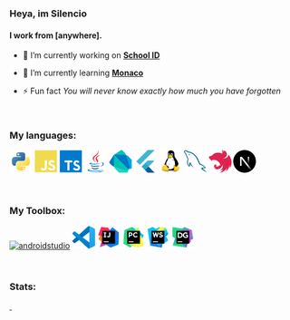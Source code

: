### Heya, im Silencio

#### I work from [anywhere].

- 🔭 I’m currently working on **[School ID](https://schoolid.de)**

- 🌱 I’m currently learning **[Monaco](https://microsoft.github.io/monaco-editor)**

- ⚡ Fun fact *You will never know exactly how much you have forgotten*

<br/>

### My languages:

<p> 
  <a href="https://www.python.org" target="_blank" rel="noreferrer"> <img src="https://raw.githubusercontent.com/devicons/devicon/master/icons/python/python-original.svg" alt="python" width="40" height="40"/></a> 
  <a href="https://en.wikipedia.org/wiki/JavaScript" target="_blank" rel="noreferrer"> <img src="https://raw.githubusercontent.com/devicons/devicon/refs/heads/master/icons/javascript/javascript-plain.svg" alt="javascript" width="40" height="40"/></a> 
  <a href="https://www.typescriptlang.org/" target="_blank" rel="noreferrer"> <img src="https://raw.githubusercontent.com/devicons/devicon/refs/heads/master/icons/typescript/typescript-plain.svg" alt="typescript" width="40" height="40"/></a> 
  <a href="https://www.java.com" target="_blank" rel="noreferrer"> <img src="https://raw.githubusercontent.com/devicons/devicon/master/icons/java/java-original.svg" alt="java" width="40" height="40"/></a> 
  <a href="https://dart.dev" target="_blank" rel="noreferrer"> <img src="https://raw.githubusercontent.com/devicons/devicon/master/icons/dart/dart-original.svg" alt="dart" width="40" height="40"/></a> 
  <a href="https://flutter.dev" target="_blank" rel="noreferrer"> <img src="https://raw.githubusercontent.com/devicons/devicon/master/icons/flutter/flutter-original.svg" alt="flutter" width="40" height="40"/></a> 
  <a href="https://www.linux.org/" target="_blank" rel="noreferrer"> <img src="https://raw.githubusercontent.com/devicons/devicon/master/icons/linux/linux-original.svg" alt="linux" width="40" height="40"/></a> 
  <a href="https://www.mysql.com/" target="_blank" rel="noreferrer"> <img src="https://raw.githubusercontent.com/devicons/devicon/master/icons/mysql/mysql-original.svg" alt="mysql" width="40" height="40"/></a> 
  <a href="https://nestjs.com/" target="_blank" rel="noreferrer"> <img src="https://raw.githubusercontent.com/devicons/devicon/master/icons/nestjs/nestjs-original.svg" alt="nestjs" width="40" height="40"/></a> 
  <a href="https://nextjs.org/" target="_blank" rel="noreferrer"> <img src="https://raw.githubusercontent.com/devicons/devicon/master/icons/nextjs/nextjs-original.svg" alt="nextjs" width="40" height="40"/></a> 
</p>

<br/>

### My Toolbox:

<p> 
  <a href="https://developer.android.com/studio" target="_blank" rel="noreferrer"> <img src="https://upload.wikimedia.org/wikipedia/commons/thumb/c/c1/Android_Studio_icon_%282023%29.svg/192px-Android_Studio_icon_%282023%29.svg.png" alt="androidstudio" width="40" height="40"/></a> 
  <a href="https://code.visualstudio.com/" target="_blank" rel="noreferrer"> <img src="https://raw.githubusercontent.com/devicons/devicon/master/icons/vscode/vscode-original.svg" alt="vscode" width="40" height="40"/></a> 
  <a href="https://www.jetbrains.com/idea/" target="_blank" rel="noreferrer"> <img src="https://raw.githubusercontent.com/devicons/devicon/master/icons/intellij/intellij-original.svg" alt="intellij" width="40" height="40"/></a> 
  <a href="https://www.jetbrains.com/pycharm/" target="_blank" rel="noreferrer"> <img src="https://raw.githubusercontent.com/devicons/devicon/master/icons/pycharm/pycharm-original.svg" alt="pycharm" width="40" height="40"/></a> 
  <a href="https://www.jetbrains.com/webstorm/" target="_blank" rel="noreferrer"> <img src="https://raw.githubusercontent.com/devicons/devicon/master/icons/webstorm/webstorm-original.svg" alt="pycharm" width="40" height="40"/></a> 
  <a href="https://www.jetbrains.com/datagrip/" target="_blank" rel="noreferrer"> <img src="https://raw.githubusercontent.com/devicons/devicon/master/icons/datagrip/datagrip-original.svg" alt="pycharm" width="40" height="40"/></a> 
</p>

<br/>

### Stats:

<a href="https://devlencio.net">
  <picture>
  <source
    srcset="https://silencio-readme-stats.vercel.app/api?username=s1lencio&show_icons=true&theme=github_dark&hide_border=true&hide_title=true&include_all_commits=true&hide_rank=true"
    media="(prefers-color-scheme: dark)"
  />
  <source
    srcset="https://silencio-readme-stats.vercel.app/api?username=s1lencio&show_icons=true&theme=default&hide_border=true&hide_title=true&include_all_commits=true&hide_rank=true"
    media="(prefers-color-scheme: light), (prefers-color-scheme: no-preference)"
  />
  <img height=200 align="center" />
</picture>
</a>
<a href="https://devlencio.net">
  <picture>
  <source
    srcset="https://silencio-readme-stats.vercel.app/api/top-langs/?username=s1lencio&theme=github_dark&hide_border=true&layout=donut&hide_title=true&exclude_repo=readme-stats"
    media="(prefers-color-scheme: dark)"
  />
  <source
    srcset="https://silencio-readme-stats.vercel.app/api/top-langs/?username=s1lencio&theme=default&hide_border=true&layout=donut&hide_title=true&exclude_repo=readme-stats"
    media="(prefers-color-scheme: light), (prefers-color-scheme: no-preference)"
  />
  <img height=180 align="center" />
</picture>
</a>
